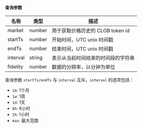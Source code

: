 #### 查询参数

名称 | 类型 | 描述
---|---|---
market | number | 用于获取价格历史的 CLOB token id
startTs | number | 开始时间，UTC unix 时间戳
endTs | number | 结束时间，UTC unix 时间戳
interval | string | 表示从当前时间结束的时间段的字符串
fidelity | number | 数据的分辨率，以分钟为单位

查询参数 `startTs/endTs` 与 `interval` 互斥。`interval` 的选项包括：

  * `1m`: 1个月
  * `1w`: 1周
  * `1d`: 1天
  * `6h`: 6小时
  * `1h`: 1小时
  * `max`: 最大范围
